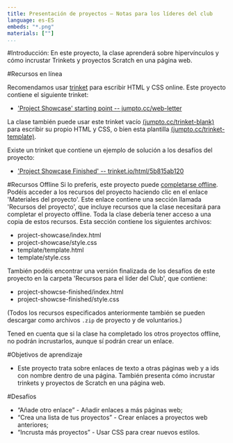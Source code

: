 ```yaml
---
title: Presentación de proyectos — Notas para los líderes del club
language: es-ES
embeds: "*.png"
materials: [""]
...
```


#Introducción:
En este proyecto, la clase aprenderá sobre hipervínculos y cómo incrustar Trinkets y proyectos Scratch en una página web. 


#Recursos en línea

Recomendamos usar [trinket](https://trinket.io/) para escribir HTML y CSS online. Este proyecto contiene el siguiente trinket:

+ ['Project Showcase' starting point  -- jumpto.cc/web-letter](http://jumpto.cc/web-letter)

La clase también puede usar este trinket vacío [(jumpto.cc/trinket-blank)](http://jumpto.cctrinket-blank) para escribir su propio HTML y CSS, o bien esta plantilla [(jumpto.cc/trinket-template)](http://jumpto.cc/trinket-template).

Existe un trinket que contiene un ejemplo de solución a los desafíos del proyecto:

+ ['Project Showcase Finished' -- trinket.io/html/5b815ab120](https://trinket.io/html/5b815ab120)

#Recursos Offline
Si lo preferís, este proyecto puede [completarse offline](https://www.codeclubprojects.org/en-GB/resources/webdev-working-offline/). Podéis acceder a los recursos del proyecto haciendo clic en el enlace 'Materiales del proyecto'. Este enlace contiene una sección llamada 'Recursos del proyecto', que incluye recursos que la clase necesitará para completar el proyecto offline. Toda la clase debería tener acceso a una copia de estos recursos. Esta sección contiene los siguientes archivos:

+ project-showcase/index.html
+ project-showcase/style.css
+ template/template.html
+ template/style.css

También podéis encontrar una versión finalizada de los desafíos de este proyecto en la carpeta 'Recursos para el líder del Club', que contiene:

+ project-showcse-finished/index.html
+ project-showcse-finished/style.css

(Todos los recursos especificados anteriormente también se pueden descargar como archivos `.zip` de proyecto y de voluntarios.)

Tened en cuenta que si la clase ha completado los otros proyectos offline, no podrán incrustarlos, aunque sí podrán crear un enlace.  

#Objetivos de aprendizaje
+ Este proyecto trata sobre enlaces de texto a otras páginas web y a ids con nombre dentro de una página. También presenta cómo incrustar trinkets y proyectos de Scratch en una página web.  

#Desafíos
+ “Añade otro enlace” - Añadir enlaces a más páginas web;
+ “Crea una lista de tus proyectos” - Crear enlaces a proyectos web anteriores;
+ “Incrusta más proyectos” - Usar CSS para crear nuevos estilos.

